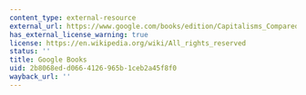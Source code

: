 ```yaml
---
content_type: external-resource
external_url: https://www.google.com/books/edition/Capitalisms_Compared/emIXBAAAQBAJ?hl=en&gbpv=1&dq=Capitalisms+Compared:+Welfare,+Work,+and+Business&printsec=frontcover
has_external_license_warning: true
license: https://en.wikipedia.org/wiki/All_rights_reserved
status: ''
title: Google Books
uid: 2b8068ed-d066-4126-965b-1ceb2a45f8f0
wayback_url: ''
---
```

